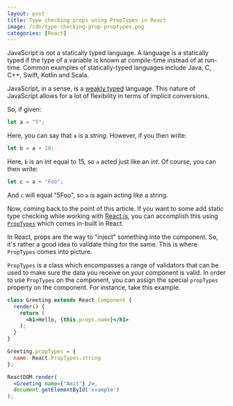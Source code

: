 ```yaml
---
layout: post
title: Type checking props using PropTypes in React
image: /cdn/type-checking-prop-proptypes.png
categories: [React]
---
```


JavaScript is not a statically typed language. A language is a statically typed if the type of a variable is known at compile-time instead of at run-time. Common examples of statically-typed languages include Java, C, C++, Swift, Kotlin and Scala. 

JavaScript, in a sense, is a [weakly typed](http://en.wikipedia.org/wiki/Programming_language#Weak_and_strong_typing) language. This nature of JavaScript allows for a lot of flexibility in terms of implicit conversions. 

So, if given:

```js
let a = "5";
```

Here, you can say that `a` is a _string_. However, if you then write:

```js
let b = a + 10;
```

Here, `b` is an int equal to 15, so `a` acted just like an _int_. Of course, you can then write:

```js
let c = a + "Foo";
```

And `c` will equal "5Foo", so `a` is again acting like a string.

Now, coming back to the point of this article. If you want to some add static type checking while working with [React.js](), you can accomplish this using [`PropTypes`](https://reactjs.org/docs/typechecking-with-proptypes.html#proptypes) which comes in-built in React.

In React, props are the way to "inject" something into the component. So, it's rather a good idea to validate thing for the same. This is where `PropTypes` comes into picture.

`PropTypes` is a class which encompasses a range of validators that can be used to make sure the data you receive on your component is valid. In order to use `PropTypes` on the component, you can assign the special `propTypes` property on the component. For instance, take this example.

```jsx
class Greeting extends React.Component {
  render() {
    return (
      <h1>Hello, {this.props.name}</h1>
    );
  }
}

Greeting.propTypes = {
  name: React.PropTypes.string
};

ReactDOM.render(
  <Greeting name={"Amit"} />,
  document.getElementById('example')
);
```